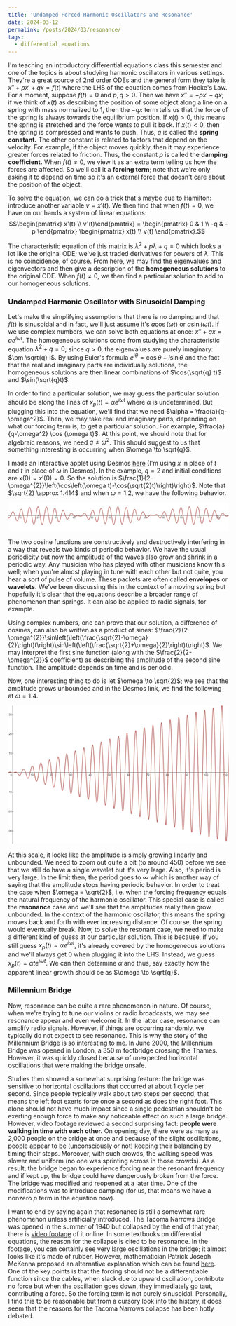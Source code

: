 ```yaml
---
title: 'Undamped Forced Harmonic Oscillators and Resonance'
date: 2024-03-12
permalink: /posts/2024/03/resonance/
tags:
  - differential equations
---
```


I'm teaching an introductory differential equations class this semester and one of the topics is about studying harmonic oscillators in various settings. They're a great source of 2nd order ODEs and the general form they take is $x'' + p x' + qx = f(t)$ where the LHS of the equation comes from Hooke's Law. For a moment, suppose $f(t)=0$ and $p,q > 0$. Then we have $x'' =  -px' -qx$; if we think of $x(t)$ as describing the position of some object along a line on a spring with mass normalized to 1, then the $-qx$ term tells us that the force of the spring is always towards the equilibrium position. If $x(t)>0$, this means the spring is stretched and the force wants to pull it back. If $x(t) < 0$, then the spring is compressed and wants to push. Thus, $q$ is called the **spring constant.** The other constant is related to factors that depend on the velocity. For example, if the object moves quickly, then it may experience greater forces related to friction. Thus, the constant $p$ is called the **damping coefficient.** When $f(t) \neq 0$, we view it as an extra term telling us how the forces are affected. So we'll call it a **forcing term**; note that we're only asking it to depend on time so it's an external force that doesn't care about the position of the object.

To solve the equation, we can do a trick that's maybe due to Hamilton: introduce another variable $v = x'(t)$. We then find that when $f(t) = 0$, we have on our hands a system of linear equations: 
$$\begin{pmatrix}
x'(t) \\ 
v'(t)\end{pmatrix} = 
\begin{pmatrix}
0 & 1 \\
-q & -p \end{pmatrix} 
\begin{pmatrix}
x(t) \\ 
v(t) \end{pmatrix}.$$

The characteristic equation of this matrix is $\lambda^2 + p \lambda + q =0$ which looks a lot like the original ODE; we've just traded derivatives for powers of $\lambda$. This is no coincidence, of course. From here, we may find the eigenvalues and eigenvectors and then give a description of the **homogeneous solutions** to the original ODE. When $f(t) \neq 0$, we then find a particular solution to add to our homogeneous solutions. 

### Undamped Harmonic Oscillator with Sinusoidal Damping

Let's make the simplifying assumptions that there is no damping and that $f(t)$ is sinusoidal and in fact, we'll just assume it's $a \cos(\omega t)$ or $a\sin(\omega t)$. If we use complex numbers, we can solve both equations at once: $x'' + qx = ae^{i\omega t}$. The homogeneous solutions come from studying the characteristic equation $\lambda^2 + q = 0$; since $q > 0$, the eigenvalues are purely imaginary: $\pm \sqrt{q} i$. By using Euler's formula $e^{i\theta} = \cos \theta + i \sin \theta$ and the fact that the real and imaginary parts are individually solutions, the homogeneous solutions are then linear combinations of $\cos(\sqrt{q} t)$ and $\sin(\sqrt{q}t)$.

In order to find a particular solution, we may guess the particular solution should be along the lines of $x_p(t) = \alpha e^{i\omega t}$ where $\alpha$ is undetermined. But plugging this into the equation, we'll find that we need $\alpha = \frac{a}{q-\omega^2}$. Then, we may take real and imaginary parts, depending on what our forcing term is, to get a particular solution. For example, $\frac{a}{q-\omega^2} \cos (\omega t)$. At this point, we should note that for algebraic reasons, we need $q \neq \omega^2$. This should suggest to us that something interesting is occurring when $\omega \to \sqrt{q}$.

I made an interactive applet using Desmos [here](https://www.desmos.com/calculator/uwbgim1ko8) (I'm using $x$ in place of $t$ and $t$ in place of $\omega$ in Desmos). In the example, $q = 2$ and initial conditions are $x(0) = x'(0) = 0$. So the solution is $\frac{1}{2-\omega^{2}}\left(\cos\left(\omega t)-\cos(\sqrt{2}t)\right)\right)$. Note that $\sqrt{2} \approx 1.414$ and when $\omega = 1.2$, we have the following behavior.

![label](/files/beats.jpg)

The two cosine functions are constructively and destructively interfering in a way that reveals two kinds of periodic behavior. We have the usual periodicity but now the amplitude of the waves also grow and shrink in a periodic way. Any musician who has played with other musicians know this well; when you're almost playing in tune with each other but not quite, you hear a sort of pulse of volume. These packets are often called  **envelopes** or **wavelets.** We've been discussing this in the context of a moving spring but hopefully it's clear that the equations describe a broader range of phenomenon than springs. It can also be applied to radio signals, for example.

Using complex numbers, one can prove that our solution, a difference of cosines, can also be written as a product of sines: $\frac{2}{2-\omega^{2}}\sin\left(\left(\frac{\sqrt{2}-\omega}{2}\right)t\right)\sin\left(\left(\frac{\sqrt{2}+\omega}{2}\right)t\right)$. We may interpret the first sine function (along with the $\frac{2}{2-\omega^{2}}$ coefficient) as describing the amplitude of the second sine function. The amplitude depends on time and is periodic.

Now, one interesting thing to do is let $\omega \to \sqrt{2}$; we see that the amplitude grows unbounded and in the Desmos link, we find the following at $\omega = 1.4$.

![label](/files/reson.jpg)

At this scale, it looks like the amplitude is simply growing linearly and unbounded. We need to zoom out quite a bit (to around 450) before we see that we still do have a single wavelet but it's very large. Also, it's period is very large. In the limit then, the period goes to $\infty$ which is another way of saying that the amplitude stops having periodic behavior. In order to treat the case when $\omega = \sqrt{2}$, i.e. when the forcing frequency equals the natural frequency of the harmonic oscillator. This special case is called the **resonance** case and we'll see that the amplitudes really then grow unbounded. In the context of the harmonic oscillator, this means the spring moves back and forth with ever increasing distance. Of course, the spring would eventually break. Now, to solve the resonant case, we need to make a different kind of guess at our particular solution. This is because, if you still guess $x_p(t) = \alpha e^{i\omega t}$, it's already covered by the homogeneous solutions and we'll always get 0 when plugging it into the LHS. Instead, we guess $x_p(t) = \alpha t e^{i \omega t}$. We can then determine $\alpha$ and thus, say exactly how the apparent linear growth should be as $\omega \to \sqrt{q}$.

### Millennium Bridge

Now, resonance can be quite a rare phenomenon in nature. Of course, when we're trying to tune our violins or radio broadcasts, we may see resonance appear and even welcome it. In the latter case, resonance can amplify radio signals. However, if things are occurring randomly, we typically do not expect to see resonance. This is why the story of the Millennium Bridge is so interesting to me. In June 2000, the Millennium Bridge was opened in London, a 350 m footbridge crossing the Thames. However, it was quickly closed because of unexpected horizontal oscillations that were making the bridge unsafe.

Studies then showed a somewhat surprising feature: the bridge was sensitive to horizontal oscillations that occurred at about 1 cycle per second. Since people typically walk about two steps per second, that means the left foot exerts force once a second as does the right foot. This alone should not have much impact since a single pedestrian shouldn't be exerting enough force to make any noticeable effect on such a large bridge. However, video footage reviewed a second surprising fact: **people were walking in time with each other.** On opening day, there were as many as 2,000 people on the bridge at once and because of the slight oscillations, people appear to be (unconsciously or not) keeping their balancing by timing their steps. Moreover, with such crowds, the walking speed was slower and uniform (no one was sprinting across in those crowds). As a result, the bridge began to experience forcing near the resonant frequency and if kept up, the bridge could have dangerously broken from the force. The bridge was modified and reopened at a later time. One of the modifications was to introduce damping (for us, that means we have a nonzero $p$ term in the equation now).

I want to end by saying again that resonance is still a somewhat rare phenomenon unless artificially introduced. The Tacoma Narrows Bridge was opened in the summer of 1940 but collapsed by the end of that year; there is [video footage](https://www.youtube.com/watch?v=XggxeuFDaDU&ab_channel=BritishPath%C3%A9) of it online. In some textbooks on differential equations, the reason for the collapse is cited to be resonance. In the footage, you can certainly see very large oscillations in the bridge; it almost looks like it's made of rubber. However, mathematician Patrick Joseph McKenna proposed an alternative explanation which can be found [here](https://maa.org/sites/default/files/pdf/upload_library/22/Ford/McKenna1-18.pdf). One of the key points is that the forcing should not be a differentiable function since the cables, when slack due to upward oscillation, contribute no force but when the oscillation goes down, they immediately go taut, contributing a force. So the forcing term is not purely sinusoidal. Personally, I find this to be reasonable but from a cursory look into the history, it does seem that the reasons for the Tacoma Narrows collapse has been hotly debated.
